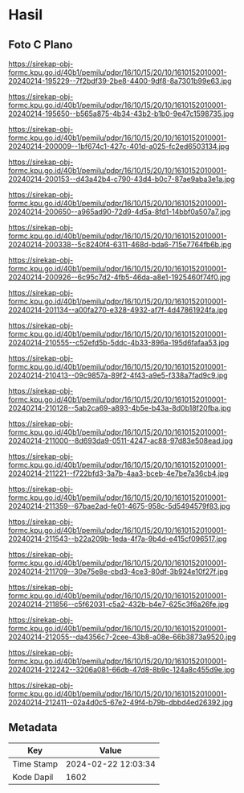 # Hasil

## Foto C Plano

https://sirekap-obj-formc.kpu.go.id/40b1/pemilu/pdpr/16/10/15/20/10/1610152010001-20240214-195229--7f2bdf39-2be8-4400-9df8-8a7301b99e63.jpg

https://sirekap-obj-formc.kpu.go.id/40b1/pemilu/pdpr/16/10/15/20/10/1610152010001-20240214-195650--b565a875-4b34-43b2-b1b0-9e47c1598735.jpg

https://sirekap-obj-formc.kpu.go.id/40b1/pemilu/pdpr/16/10/15/20/10/1610152010001-20240214-200009--1bf674c1-427c-401d-a025-fc2ed6503134.jpg

https://sirekap-obj-formc.kpu.go.id/40b1/pemilu/pdpr/16/10/15/20/10/1610152010001-20240214-200153--d43a42b4-c790-43d4-b0c7-87ae9aba3e1a.jpg

https://sirekap-obj-formc.kpu.go.id/40b1/pemilu/pdpr/16/10/15/20/10/1610152010001-20240214-200650--a965ad90-72d9-4d5a-8fd1-14bbf0a507a7.jpg

https://sirekap-obj-formc.kpu.go.id/40b1/pemilu/pdpr/16/10/15/20/10/1610152010001-20240214-200338--5c8240f4-6311-468d-bda6-715e7764fb6b.jpg

https://sirekap-obj-formc.kpu.go.id/40b1/pemilu/pdpr/16/10/15/20/10/1610152010001-20240214-200926--6c95c7d2-4fb5-46da-a8e1-1925460f74f0.jpg

https://sirekap-obj-formc.kpu.go.id/40b1/pemilu/pdpr/16/10/15/20/10/1610152010001-20240214-201134--a00fa270-e328-4932-af7f-4d47861924fa.jpg

https://sirekap-obj-formc.kpu.go.id/40b1/pemilu/pdpr/16/10/15/20/10/1610152010001-20240214-210555--c52efd5b-5ddc-4b33-896a-195d6fafaa53.jpg

https://sirekap-obj-formc.kpu.go.id/40b1/pemilu/pdpr/16/10/15/20/10/1610152010001-20240214-210413--09c9857a-89f2-4f43-a9e5-f338a7fad9c9.jpg

https://sirekap-obj-formc.kpu.go.id/40b1/pemilu/pdpr/16/10/15/20/10/1610152010001-20240214-210128--5ab2ca69-a893-4b5e-b43a-8d0b18f20fba.jpg

https://sirekap-obj-formc.kpu.go.id/40b1/pemilu/pdpr/16/10/15/20/10/1610152010001-20240214-211000--8d693da9-0511-4247-ac88-97d83e508ead.jpg

https://sirekap-obj-formc.kpu.go.id/40b1/pemilu/pdpr/16/10/15/20/10/1610152010001-20240214-211221--f722bfd3-3a7b-4aa3-bceb-4e7be7a36cb4.jpg

https://sirekap-obj-formc.kpu.go.id/40b1/pemilu/pdpr/16/10/15/20/10/1610152010001-20240214-211359--67bae2ad-fe01-4675-958c-5d5494579f83.jpg

https://sirekap-obj-formc.kpu.go.id/40b1/pemilu/pdpr/16/10/15/20/10/1610152010001-20240214-211543--b22a209b-1eda-4f7a-9b4d-e415cf096517.jpg

https://sirekap-obj-formc.kpu.go.id/40b1/pemilu/pdpr/16/10/15/20/10/1610152010001-20240214-211709--30e75e8e-cbd3-4ce3-80df-3b924e10f27f.jpg

https://sirekap-obj-formc.kpu.go.id/40b1/pemilu/pdpr/16/10/15/20/10/1610152010001-20240214-211856--c5f62031-c5a2-432b-b4e7-625c3f6a26fe.jpg

https://sirekap-obj-formc.kpu.go.id/40b1/pemilu/pdpr/16/10/15/20/10/1610152010001-20240214-212055--da4356c7-2cee-43b8-a08e-66b3873a9520.jpg

https://sirekap-obj-formc.kpu.go.id/40b1/pemilu/pdpr/16/10/15/20/10/1610152010001-20240214-212242--3206a081-66db-47d8-8b9c-124a8c455d9e.jpg

https://sirekap-obj-formc.kpu.go.id/40b1/pemilu/pdpr/16/10/15/20/10/1610152010001-20240214-212411--02a4d0c5-67e2-49f4-b79b-dbbd4ed26392.jpg


## Metadata

| Key        | Value               |
| ---------- | ------------------- |
| Time Stamp | 2024-02-22 12:03:34 |
| Kode Dapil | 1602                |



